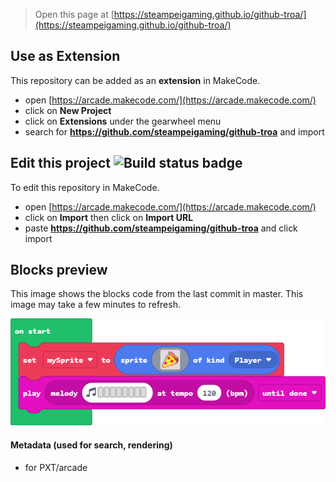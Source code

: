  


> Open this page at [https://steampeigaming.github.io/github-troa/](https://steampeigaming.github.io/github-troa/)

## Use as Extension

This repository can be added as an **extension** in MakeCode.

* open [https://arcade.makecode.com/](https://arcade.makecode.com/)
* click on **New Project**
* click on **Extensions** under the gearwheel menu
* search for **https://github.com/steampeigaming/github-troa** and import

## Edit this project ![Build status badge](https://github.com/steampeigaming/github-troa/workflows/MakeCode/badge.svg)

To edit this repository in MakeCode.

* open [https://arcade.makecode.com/](https://arcade.makecode.com/)
* click on **Import** then click on **Import URL**
* paste **https://github.com/steampeigaming/github-troa** and click import

## Blocks preview

This image shows the blocks code from the last commit in master.
This image may take a few minutes to refresh.

![A rendered view of the blocks](https://github.com/steampeigaming/github-troa/raw/master/.github/makecode/blocks.png)

#### Metadata (used for search, rendering)

* for PXT/arcade
<script src="https://makecode.com/gh-pages-embed.js"></script><script>makeCodeRender("{{ site.makecode.home_url }}", "{{ site.github.owner_name }}/{{ site.github.repository_name }}");</script>
